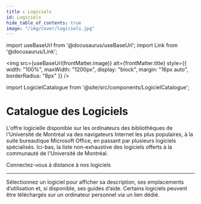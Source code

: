 ```yaml
---
title : Logiciels
id: Logiciels
hide_table_of_contents: true
image: "/img/cover/logiciels.jpg"
---
```


import useBaseUrl from '@docusaurus/useBaseUrl';
import Link from '@docusaurus/Link';

<img 
  src={useBaseUrl(frontMatter.image)} 
  alt={frontMatter.title} 
  style={{
    width: "100%",
    maxWidth: "1200px",
    display: "block",
    margin: "16px auto",
    borderRadius: "8px"
  }} 
/>

import LogicielCatalogue from '@site/src/components/LogicielCatalogue';

# Catalogue des Logiciels
L'offre logicielle disponible sur les ordinateurs des bibliothèques de l'Université de Montréal va des navigateurs Internet les plus populaires, à la suite bureautique Microsoft Office, en passant par plusieurs logiciels spécialisés. Ici-bas, la liste non-exhaustive des logiciels offerts à la communauté de l'Université de Montréal.

<Link to="connexion-distance" className="button button--primary">
  Connectez-vous à distance à nos logiciels
</Link>

---

Sélectionnez un logiciel pour afficher sa description, ses emplacements d’utilisation et, si disponible, ses guides d’aide. Certains logiciels peuvent être téléchargés sur un ordinateur personnel via un lien dédié.

<LogicielCatalogue />